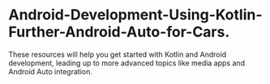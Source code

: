 # Android-Development-Using-Kotlin-Further-Android-Auto-for-Cars.
These resources will help you get started with Kotlin and Android development, leading up to more advanced topics like media apps and Android Auto integration.
